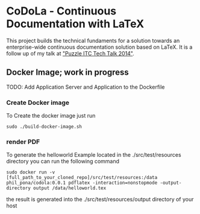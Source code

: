 # CoDoLa - Continuous Documentation with LaTeX
This project builds the technical fundaments for a solution towards an enterprise-wide continuous documentation solution based on LaTeX. It is a follow up of my talk at ["Puzzle ITC Tech Talk 2014"](http://www.puzzle.ch/de/blog/articles/2014/11/05/rueckblick-auf-den-puzzle-tech-talk-2014).

## Docker Image; work in progress

TODO: Add Application Server and Application to the Dockerfile

### Create Docker image
To Create the docker image just run 

`sudo ./build-docker-image.sh`

### render PDF

To generate the helloworld Example located in the ./src/test/resources directory you can run the following command

`sudo docker run -v [full_path_to_your_cloned_repo]/src/test/resources:/data phil_pona/codola:0.0.1 pdflatex -interaction=nonstopmode -output-directory output /data/helloworld.tex`

the result is generated into the ./src/test/resources/output directory of your host



